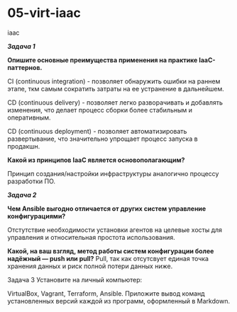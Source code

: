 # 05-virt-iaac
iaac


_**Задача 1**_

**Опишите основные преимущества применения на практике IaaC-паттернов.**

CI (continuous integration) - позволяет обнаружить ошибки на раннем этапе, ткм самым сократить затраты на ее устранение в дальнейшем.

CD (continuous delivery) - позволяет легко разворачивать и добавлять изменения, что делает процесс сборки более стабильным и оперативным.

CD (continuous deployment) - позволяет автоматизировать развертывание, что значительно упрощает процесс запуска в продакшн.

**Какой из принципов IaaC является основополагающим?**

Принцип создания/настройки инфраструктуры аналогично процессу разработки ПО.

_**Задача 2**_

**Чем Ansible выгодно отличается от других систем управление конфигурациями?**

Отстутствие необходимости установки агентов на целевые хосты для управления и относительная простота использования.

**Какой, на ваш взгляд, метод работы систем конфигурации более надёжный — push или pull?**
Pull, так как отсутсвует единая точка хранения данных и риск полной потери данных ниже.

Задача 3
Установите на личный компьютер:

VirtualBox,
Vagrant,
Terraform,
Ansible.
Приложите вывод команд установленных версий каждой из программ, оформленный в Markdown.


